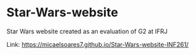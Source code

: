 # Star-Wars-website
Star Wars website created as an evaluation of G2 at IFRJ

Link: https://micaelsoares7.github.io/Star-Wars-website-INF261/
